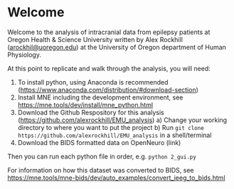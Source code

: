 # Welcome
Welcome to the analysis of intracranial data from epilepsy patients at Oregon Health & Science University written by Alex Rockhill (arockhil@uoregon.edu) at the University of Oregon department of Human Physiology. 

At this point to replicate and walk through the analysis, you will need:
1) To install python, using Anaconda is recommended (https://www.anaconda.com/distribution/#download-section)
2) Install MNE including the development environment, see https://mne.tools/dev/install/mne_python.html
3) Download the Github Respository for this analysis (https://github.com/alexrockhill/EMU_analysis)
   a) Change your working directory to where you want to put the project
   b) Run `git clone https://github.com/alexrockhill/EMU_analysis` in a shell/terminal
4) Download the BIDS formatted data on OpenNeuro (link)

Then you can run each python file in order, e.g. `python 2_gui.py`

For information on how this dataset was converted to BIDS, see https://mne.tools/mne-bids/dev/auto_examples/convert_ieeg_to_bids.html
